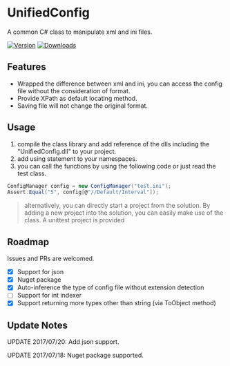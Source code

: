 # UnifiedConfig
A common C# class to manipulate xml and ini files. 

[![Version](https://img.shields.io/nuget/v/UnifiedConfig.svg)](https://www.nuget.org/packages/UnifiedConfig)
[![Downloads](https://img.shields.io/nuget/dt/UnifiedConfig.svg)](https://www.nuget.org/packages/UnifiedConfig)

## Features
* Wrapped the difference between xml and ini, you can access the config file without the consideration of format.
* Provide XPath as default locating method.
* Saving file will not change the original format.

## Usage
1. compile the class library and add reference of the dlls including the "UnifiedConfig.dll" to your project.
2. add using statement to your namespaces.
3. you can call the functions by using the following code or just read the test class.

```C#
ConfigManager config = new ConfigManager("test.ini");
Assert.Equal("5", config[@"//Default/Interval"]);
```

> alternatively, you can directly start a project from the solution. By adding a new project into the solution, you can easily make use of the class. A unittest project is provided

## Roadmap

Issues and PRs are welcomed.

- [X] Support for json
- [X] Nuget package
- [X] Auto-inference the type of config file without extension detection
- [ ] Support for int indexer
- [X] Support returning more types other than string (via ToObject<T> method)

## Update Notes

UPDATE 2017/07/20: Add json support.

UPDATE 2017/07/18: Nuget package supported.